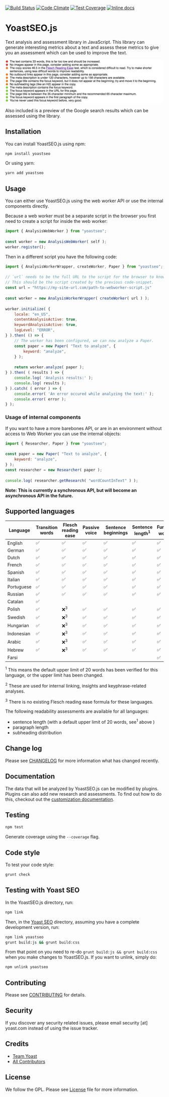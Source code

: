 [![Build Status](https://travis-ci.org/Yoast/YoastSEO.js.svg?branch=master)](https://travis-ci.org/Yoast/js-text-analysis)
[![Code Climate](https://codeclimate.com/repos/5524f75d69568028f6000fda/badges/f503961401819f93c64c/gpa.svg)](https://codeclimate.com/repos/5524f75d69568028f6000fda/feed)
[![Test Coverage](https://codeclimate.com/repos/5524f75d69568028f6000fda/badges/f503961401819f93c64c/coverage.svg)](https://codeclimate.com/repos/5524f75d69568028f6000fda/coverage)
[![Inline docs](http://inch-ci.org/github/yoast/yoastseo.js.svg?branch=master)](http://inch-ci.org/github/yoast/yoastseo.js)

# YoastSEO.js

Text analysis and assessment library in JavaScript. This library can generate interesting metrics about a text and assess these metrics to give you an assessment which can be used to improve the text.

![Screenshot of the assessment of the given text](/packages/yoastseo/images/assessment.png)

Also included is a preview of the Google search results which can be assessed using the library.

## Installation

You can install YoastSEO.js using npm:

```bash
npm install yoastseo
```

Or using yarn:

```bash
yarn add yoastseo
```

## Usage

You can either use YoastSEO.js using the web worker API or use the internal components directly.

Because a web worker must be a separate script in the browser you first need to create a script for inside the web worker:

```js
import { AnalysisWebWorker } from "yoastseo";

const worker = new AnalysisWebWorker( self );
worker.register();
```

Then in a different script you have the following code:

```js
import { AnalysisWorkerWrapper, createWorker, Paper } from "yoastseo";

// `url` needs to be the full URL to the script for the browser to know where to load the worker script from.
// This should be the script created by the previous code-snippet.
const url = "https://my-site-url.com/path-to-webworker-script.js"

const worker = new AnalysisWorkerWrapper( createWorker( url ) );

worker.initialize( {
    locale: "en_US",
    contentAnalysisActive: true,
    keywordAnalysisActive: true,
    logLevel: "ERROR",
} ).then( () => {
    // The worker has been configured, we can now analyze a Paper.
    const paper = new Paper( "Text to analyze", {
        keyword: "analyze",
    } );

    return worker.analyze( paper );
} ).then( ( results ) => {
    console.log( 'Analysis results:' );
    console.log( results );
} ).catch( ( error ) => {
    console.error( 'An error occured while analyzing the text:' );
    console.error( error );
} );
```

### Usage of internal components

If you want to have a more barebones API, or are in an environment without access to Web Worker you can use the internal objects:

```js
import { Researcher, Paper } from "yoastseo";

const paper = new Paper( "Text to analyze", {
    keyword: "analyze",
} );
const researcher = new Researcher( paper );

console.log( researcher.getResearch( "wordCountInText" ) );
```

**Note: This is currently a synchronous API, but will become an asynchronous API in the future.**

## Supported languages
| Language   	| Transition words 	| Flesch reading ease 	| Passive voice 	| Sentence beginnings 	| Sentence length<sup>1</sup> 	| Function words<sup>2</sup> 	|
|------------	|------------------	|---------------------	|---------------	|---------------------	|-----------------------------	|----------------------------	|
| English    	| ✅                	| ✅                   	| ✅             	| ✅                   	| ✅                           	| ✅                          	|
| German     	| ✅                	| ✅                   	| ✅             	| ✅                   	| ✅                           	| ✅                          	|
| Dutch      	| ✅                	| ✅                   	| ✅             	| ✅                   	| ✅                           	| ✅                          	|
| French     	| ✅                	| ✅                   	| ✅             	| ✅                   	| ✅                           	| ✅                          	|
| Spanish    	| ✅                	| ✅                   	| ✅             	| ✅                   	| ✅                           	| ✅                          	|
| Italian    	| ✅                	| ✅                   	| ✅             	| ✅                   	| ✅                           	| ✅                          	|
| Portuguese 	| ✅                	| ✅                   	| ✅             	| ✅                   	| ✅                           	| ✅                          	|
| Russian    	| ✅                	| ✅                   	| ✅             	| ✅                   	| ✅                           	| ✅                          	|
| Catalan    	| ✅                	|                     	|               	|                     	|                             	|                            	|
| Polish     	| ✅                	| ❌<sup>3</sup>       	| ✅             	| ✅                   	| ✅                           	| ✅                          	|
| Swedish    	| ✅                	| ❌<sup>3</sup>       	| ✅             	| ✅                   	| ✅                           	| ✅                          	|
| Hungarian  	| ✅                	| ❌<sup>3</sup>        |  ✅          	|     ✅           	|         ✅             	|             ✅                 	|                            	|
| Indonesian 	| ✅                	| ❌<sup>3</sup>       	| ✅             	| ✅                   	| ✅                           	| ✅                          	|
| Arabic    	| ✅                	| ❌<sup>3</sup>        | ✅             	| ✅                   	| ✅                           	| ✅                          	|
| Hebrew      |   ✅                | ❌<sup>3</sup>             | ✅             |    ✅               |      ✅                   |           ✅                     | ✅                         |
| Farsi    	  |                  	|                         |               	|                       |                             	| ✅                          	|

<sup>1</sup> This means the default upper limit of 20 words has been verified for this language, or the upper limit has been changed.

<sup>2</sup> These are used for internal linking, insights and keyphrase-related analyses.

<sup>3</sup> There is no existing Flesch reading ease formula for these languages.


The following readability assessments are available for all languages:
- sentence length (with a default upper limit of 20 words, see<sup>1</sup> above )
- paragraph length
- subheading distribution

## Change log

Please see [CHANGELOG](CHANGELOG.md) for more information what has changed recently.

## Documentation

The data that will be analyzed by YoastSEO.js can be modified by plugins. Plugins can also add new research and assessments. To find out how to do this, checkout out the [customization documentation](./docs/Customization.md).

## Testing

```bash
npm test
```

Generate coverage using the `--coverage` flag.

## Code style

To test your code style:

```bash
grunt check
```

## Testing with Yoast SEO

In the YoastSEO.js directory, run:

```bash
npm link
```

Then, in the [Yoast SEO](https://github.com/Yoast/wordpress-seo) directory, assuming you have a complete development version, run:

```bash
npm link yoastseo
grunt build:js && grunt build:css
```

From that point on you need to re-do `grunt build:js && grunt build:css` when you make changes to YoastSEO.js. If you want to unlink, simply do:

```bash
npm unlink yoastseo
```

## Contributing

Please see [CONTRIBUTING](.github/CONTRIBUTING.md) for details.

## Security

If you discover any security related issues, please email security [at] yoast.com instead of using the issue tracker.

## Credits

- [Team Yoast](https://github.com/orgs/Yoast/people)
- [All Contributors](https://github.com/Yoast/YoastSEO.js/graphs/contributors)

## License

We follow the GPL. Please see [License](LICENSE) file for more information.
